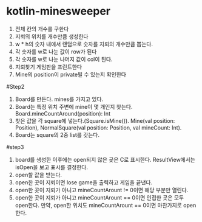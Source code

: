 # kotlin-minesweeper
1. 전체 칸의 개수를 구한다
2. 지뢰의 위치를 개수만큼 생성한다
3. w * h의 숫자 내에서 랜덤으로 숫자를 지뢰의 개수만큼 뽑는다.
4. 각 숫자를 w로 나눈 값이 row가 된다
5. 각 숫자를 w로 나눈 나머지 값이 col이 된다.
6. 지뢰찾기 게임판을 프린트한다
7. Mine의 position이 private될 수 있는지 확인한다


#Step2
1. Board를 만든다. mines를 가지고 있다.
2. Board는 특정 위치 주변에 mine이 몇 개인지 찾는다. Board.mineCountAround(position): Int
3. 찾은 값을 각 square에 넣는다.(Square.isMine()). Mine(val position: Position), NormalSquare(val position: Position, val mineCount: Int).
4. Board는 square의 2중 list를 갖는다.

#step3
1. board를 생성한 이후에는 open되지 않은 곳은 C로 표시한다. ResultView에서는 isOpen을 보고 표시를 결정한다.
2. open할 값을 받는다.
3. open한 곳이 지뢰이면 lose game을 출력하고 게임을 끝낸다.
4. open한 곳이 지뢰가 아니고 mineCountArount != 0이면 해당 부분만 열린다.
5. open한 곳이 지뢰가 아니고 mineCountArount == 0이면 인접한 곳은 모두 open한다. 만약, open한 위치도 mineCountArount == 0이면 마찬가지로 open한다. 